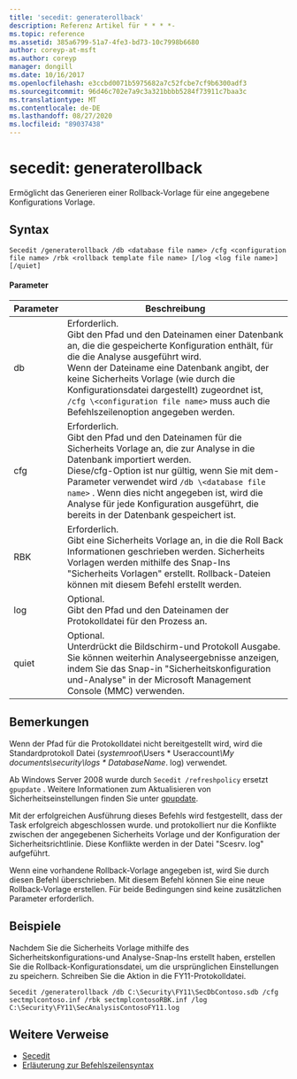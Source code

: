 ```yaml
---
title: 'secedit: generaterollback'
description: Referenz Artikel für * * * *-
ms.topic: reference
ms.assetid: 385a6799-51a7-4fe3-bd73-10c7998b6680
author: coreyp-at-msft
ms.author: coreyp
manager: dongill
ms.date: 10/16/2017
ms.openlocfilehash: e3ccbd0071b5975682a7c52fcbe7cf9b6300adf3
ms.sourcegitcommit: 96d46c702e7a9c3a321bbbb5284f73911c7baa3c
ms.translationtype: MT
ms.contentlocale: de-DE
ms.lasthandoff: 08/27/2020
ms.locfileid: "89037438"
---
```

# <a name="seceditgeneraterollback"></a>secedit: generaterollback



Ermöglicht das Generieren einer Rollback-Vorlage für eine angegebene Konfigurations Vorlage.

## <a name="syntax"></a>Syntax

```
Secedit /generaterollback /db <database file name> /cfg <configuration file name> /rbk <rollback template file name> [/log <log file name>] [/quiet]
```

#### <a name="parameters"></a>Parameter

|Parameter|Beschreibung|
|---------|-----------|
|db|Erforderlich.</br>Gibt den Pfad und den Dateinamen einer Datenbank an, die die gespeicherte Konfiguration enthält, für die die Analyse ausgeführt wird.</br>Wenn der Dateiname eine Datenbank angibt, der keine Sicherheits Vorlage (wie durch die Konfigurationsdatei dargestellt) zugeordnet ist, `/cfg \<configuration file name>` muss auch die Befehlszeilenoption angegeben werden.|
|cfg|Erforderlich.</br>Gibt den Pfad und den Dateinamen für die Sicherheits Vorlage an, die zur Analyse in die Datenbank importiert werden.</br>Diese/cfg-Option ist nur gültig, wenn Sie mit dem-Parameter verwendet wird `/db \<database file name>` . Wenn dies nicht angegeben ist, wird die Analyse für jede Konfiguration ausgeführt, die bereits in der Datenbank gespeichert ist.|
|RBK|Erforderlich.</br>Gibt eine Sicherheits Vorlage an, in die die Roll Back Informationen geschrieben werden. Sicherheits Vorlagen werden mithilfe des Snap-Ins "Sicherheits Vorlagen" erstellt. Rollback-Dateien können mit diesem Befehl erstellt werden.|
|log|Optional.</br>Gibt den Pfad und den Dateinamen der Protokolldatei für den Prozess an.|
|quiet|Optional.</br>Unterdrückt die Bildschirm-und Protokoll Ausgabe. Sie können weiterhin Analyseergebnisse anzeigen, indem Sie das Snap-in "Sicherheitskonfiguration und-Analyse" in der Microsoft Management Console (MMC) verwenden.|

## <a name="remarks"></a>Bemerkungen

Wenn der Pfad für die Protokolldatei nicht bereitgestellt wird, wird die Standardprotokoll Datei (*systemroot*\Users \* Useraccount<em>\My documents\security\logs \* DatabaseName</em>. log) verwendet.

Ab Windows Server 2008 wurde durch `Secedit /refreshpolicy` ersetzt `gpupdate` . Weitere Informationen zum Aktualisieren von Sicherheitseinstellungen finden Sie unter [gpupdate](gpupdate.md).

Mit der erfolgreichen Ausführung dieses Befehls wird festgestellt, dass der Task erfolgreich abgeschlossen wurde. und protokolliert nur die Konflikte zwischen der angegebenen Sicherheits Vorlage und der Konfiguration der Sicherheitsrichtlinie. Diese Konflikte werden in der Datei "Scesrv. log" aufgeführt.

Wenn eine vorhandene Rollback-Vorlage angegeben ist, wird Sie durch diesen Befehl überschrieben. Mit diesem Befehl können Sie eine neue Rollback-Vorlage erstellen. Für beide Bedingungen sind keine zusätzlichen Parameter erforderlich.

## <a name="examples"></a>Beispiele

Nachdem Sie die Sicherheits Vorlage mithilfe des Sicherheitskonfigurations-und Analyse-Snap-Ins erstellt haben, erstellen Sie die Rollback-Konfigurationsdatei, um die ursprünglichen Einstellungen zu speichern. Schreiben Sie die Aktion in die FY11-Protokolldatei.
```
Secedit /generaterollback /db C:\Security\FY11\SecDbContoso.sdb /cfg sectmplcontoso.inf /rbk sectmplcontosoRBK.inf /log C:\Security\FY11\SecAnalysisContosoFY11.log
```

## <a name="additional-references"></a>Weitere Verweise

-   [Secedit](secedit.md)
- [Erläuterung zur Befehlszeilensyntax](command-line-syntax-key.md)